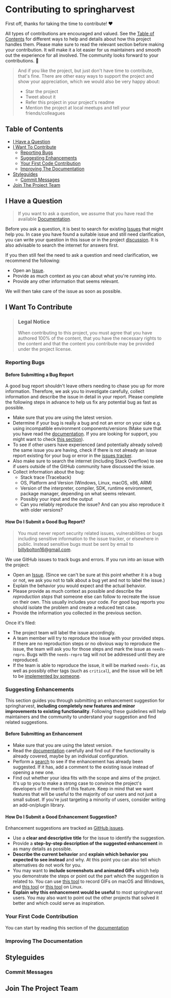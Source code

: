 <!-- omit in toc -->

# Contributing to springharvest

First off, thanks for taking the time to contribute! ❤️

All types of contributions are encouraged and valued. See the [Table of Contents](#table-of-contents) for different ways to help and details about how this
project handles them. Please make sure to read the relevant section before making your contribution. It will make it a lot easier for us maintainers and smooth
out the experience for all involved. The community looks forward to your contributions. 🎉

> And if you like the project, but just don't have time to contribute, that's fine. There are other easy ways to support the project and show your appreciation,
> which we would also be very happy about:
> - Star the project
> - Tweet about it
> - Refer this project in your project's readme
> - Mention the project at local meetups and tell your friends/colleagues

<!-- omit in toc -->

## Table of Contents

- [I Have a Question](#i-have-a-question)
- [I Want To Contribute](#i-want-to-contribute)
    - [Reporting Bugs](#reporting-bugs)
    - [Suggesting Enhancements](#suggesting-enhancements)
    - [Your First Code Contribution](#your-first-code-contribution)
    - [Improving The Documentation](#improving-the-documentation)
- [Styleguides](#styleguides)
    - [Commit Messages](#commit-messages)
- [Join The Project Team](#join-the-project-team)

## I Have a Question

> If you want to ask a question, we assume that you have read the available [Documentation](https://github.com/BillyBolton/springharvest/blob/main/README.md).

Before you ask a question, it is best to search for existing [Issues](https://github.com/BillyBolton/springharvest/issues) that might help you. In case you have
found a suitable issue and still need clarification, you can write your question in this issue or in the
project [discussion](https://github.com/BillyBolton/springharvest/discussions/categories/q-a). It is also advisable to search the internet for answers first.

If you then still feel the need to ask a question and need clarification, we recommend the following:

- Open an [Issue](https://github.com/BillyBolton/springharvest/issues/new).
- Provide as much context as you can about what you're running into.
- Provide any other information that seems relevant.

We will then take care of the issue as soon as possible.

<!--
We might want to create a separate issue tag for questions and include it in this description. People should then tag their issues accordingly.
-->

## I Want To Contribute

> ### Legal Notice <!-- omit in toc -->
> When contributing to this project, you must agree that you have authored 100% of the content, that you have the necessary rights to the content and that the
> content you contribute may be provided under the project license.

### Reporting Bugs

<!-- omit in toc -->

#### Before Submitting a Bug Report

A good bug report shouldn't leave others needing to chase you up for more information. Therefore, we ask you to investigate carefully, collect information and
describe the issue in detail in your report. Please complete the following steps in advance to help us fix any potential bug as fast as possible.

- Make sure that you are using the latest version.
- Determine if your bug is really a bug and not an error on your side e.g. using incompatible environment components/versions (Make sure that you have read
  the [documentation](). If you are looking for support, you might want to check [this section](#i-have-a-question)).
- To see if other users have experienced (and potentially already solved) the same issue you are having, check if there is not already an issue report existing
  for your bug or error in the [issues tracker](https://github.com/BillyBolton/springharvest/issues?q=is%3Aissue+is%3Aclosed).
- Also make sure to search the internet (including Stack Overflow) to see if users outside of the GitHub community have discussed the issue.
- Collect information about the bug:
    - Stack trace (Traceback)
    - OS, Platform and Version (Windows, Linux, macOS, x86, ARM)
    - Version of the interpreter, compiler, SDK, runtime environment, package manager, depending on what seems relevant.
    - Possibly your input and the output
    - Can you reliably reproduce the issue? And can you also reproduce it with older versions?

<!-- omit in toc -->

#### How Do I Submit a Good Bug Report?

> You must never report security related issues, vulnerabilities or bugs including sensitive information to the issue tracker, or elsewhere in public. Instead
> sensitive bugs must be sent by email to <billybolton16@gmail.com>.


We use GitHub issues to track bugs and errors. If you run into an issue with the project:

- Open an [Issue](https://github.com/BillyBolton/springharvest/issues/new). (Since we can't be sure at this point whether it is a bug or not, we ask you not to
  talk about a bug yet and not to label the issue.)
- Explain the behavior you would expect and the actual behavior.
- Please provide as much context as possible and describe the *reproduction steps* that someone else can follow to recreate the issue on their own. This usually
  includes your code. For good bug reports you should isolate the problem and create a reduced test case.
- Provide the information you collected in the previous section.

Once it's filed:

- The project team will label the issue accordingly.
- A team member will try to reproduce the issue with your provided steps. If there are no reproduction steps or no obvious way to reproduce the issue, the team
  will ask you for those steps and mark the issue as `needs-repro`. Bugs with the `needs-repro` tag will not be addressed until they are reproduced.
- If the team is able to reproduce the issue, it will be marked `needs-fix`, as well as possibly other tags (such as `critical`), and the issue will be left to
  be [implemented by someone](#your-first-code-contribution).

<!-- We might want to create an issue template for bugs and errors that can be used as a guide and that defines the structure of the information to be included. If we do so, we can reference it here in the description. -->

### Suggesting Enhancements

This section guides you through submitting an enhancement suggestion for springharvest, **including completely new features and minor improvements to existing
functionality**. Following these guidelines will help maintainers and the community to understand your suggestion and find related suggestions.

<!-- omit in toc -->

#### Before Submitting an Enhancement

- Make sure that you are using the latest version.
- Read the [documentation](https://github.com/BillyBolton/springharvest/blob/main/README.md) carefully and find out if the functionality is already covered,
  maybe by an individual configuration.
- Perform a [search](https://github.com/BillyBolton/springharvest/issues) to see if the enhancement has already been suggested. If it has, add a comment to the
  existing issue instead of opening a new one.
- Find out whether your idea fits with the scope and aims of the project. It's up to you to make a strong case to convince the project's developers of the
  merits of this feature. Keep in mind that we want features that will be useful to the majority of our users and not just a small subset. If you're just
  targeting a minority of users, consider writing an add-on/plugin library.

<!-- omit in toc -->

#### How Do I Submit a Good Enhancement Suggestion?

Enhancement suggestions are tracked as [GitHub issues](https://github.com/BillyBolton/springharvest/issues).

- Use a **clear and descriptive title** for the issue to identify the suggestion.
- Provide a **step-by-step description of the suggested enhancement** in as many details as possible.
- **Describe the current behavior** and **explain which behavior you expected to see instead** and why. At this point you can also tell which alternatives do
  not work for you.
- You may want to **include screenshots and animated GIFs** which help you demonstrate the steps or point out the part which the suggestion is related to. You
  can use [this tool](https://www.cockos.com/licecap/) to record GIFs on macOS and Windows, and [this tool](https://github.com/colinkeenan/silentcast)
  or [this tool](https://github.com/GNOME/byzanz) on Linux. <!-- this should only be included if the project has a GUI -->
- **Explain why this enhancement would be useful** to most springharvest users. You may also want to point out the other projects that solved it better and
  which could serve as inspiration.

<!-- You might want to create an issue template for enhancement suggestions that can be used as a guide and that defines the structure of the information to be included. If you do so, reference it here in the description. -->

### Your First Code Contribution

You can start by reading this section of the [documentation](https://github.com/BillyBolton/springharvest?tab=readme-ov-file#installation)

### Improving The Documentation

<!-- TODO
Updating, improving and correcting the documentation

-->

## Styleguides <!--Needed ?-->

### Commit Messages

<!-- TODO Billy

-->

## Join The Project Team

<!-- TODO Billy-->